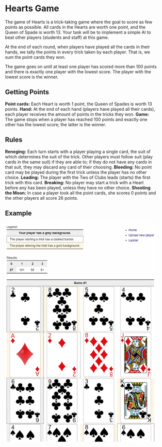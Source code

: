 # Hearts Game
The game of Hearts is a trick-taking game where the goal to score as few points as possible.  All cards in the Hearts are worth one point, and the Queen of Spade is worth 13.  Your task will be to implement a simple AI to beat other players (students and staff) at this game.

At the end of each round, when players have played all the cards in their hands, we tally the points in every trick taken by each player.  That is, we sum the point cards they won.

The game goes on until at least one player has scored more than 100 points and there is exactly one player with the lowest score.  The player with the lowest score is the winner.

## Getting Points
**Point cards:** Each Heart is worth 1 point, the Queen of Spades is worth 13 points.
**Hand:** At the end of each hand (players have played all their cards), each player receives the amount of points in the tricks they won.
**Game:** The game stops when a player has reached 100 points and exactly one other has the lowest score; the latter is the winner.

## Rules
**Reneging:** Each turn starts with a player playing a single card, the suit of which determines the suit of the trick.  Other players must follow suit (play cards in the same suit) if they are able to; if they do not have any cards in that suit, they may discard any card of their choosing.
**Bleeding:** No point card may be played during the first trick unless the player has no other choice.
**Leading:** The player with the Two of Clubs leads (starts) the first trick with this card.
**Breaking:** No player may start a trick with a Heart before any has been played, unless they have no other choice.
**Shooting the Moon:** In case a player took all the point cards, she scores 0 points and the other players all score 26 points.

## Example
![](hearts.png)
